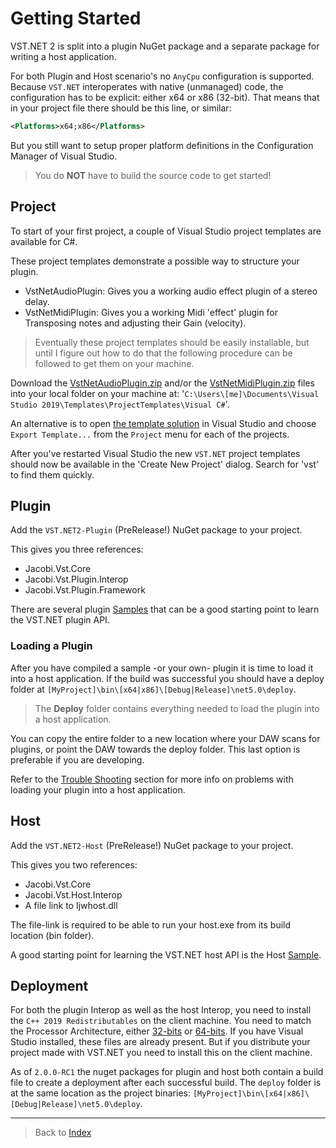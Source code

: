 # Getting Started

VST.NET 2 is split into a plugin NuGet package and a separate package for writing a host application.

For both Plugin and Host scenario's no `AnyCpu` configuration is supported. Because `VST.NET` interoperates with native (unmanaged) code, the configuration has to be explicit: either x64 or x86 (32-bit).
That means that in your project file there should be this line, or similar:

```xml
<Platforms>x64;x86</Platforms>
```

But you still want to setup proper platform definitions in the Configuration Manager of Visual Studio.

> You do **NOT** have to build the source code to get started!

## Project

To start of your first project, a couple of Visual Studio project templates are available for C#.

These project templates demonstrate a possible way to structure your plugin.

- VstNetAudioPlugin: Gives you a working audio effect plugin of a stereo delay.
- VstNetMidiPlugin: Gives you a working Midi 'effect' plugin for Transposing notes and adjusting their Gain (velocity).

> Eventually these project templates should be easily installable, but until I figure out how to do that the following procedure can be followed to get them on your machine.

Download the [VstNetAudioPlugin.zip](./media/VstNetAudioPlugin.zip) and/or the [VstNetMidiPlugin.zip](./media/VstNetMidiPlugin.zip) files into your local folder on your machine at: '`C:\Users\[me]\Documents\Visual Studio 2019\Templates\ProjectTemplates\Visual C#`'.

An alternative is to open [the template solution](https://github.com/obiwanjacobi/vst.net/tree/master/Source/Templates/CSharp) in Visual Studio and choose `Export Template...` from the `Project` menu for each of the projects.

After you've restarted Visual Studio the new `VST.NET` project templates should now be available in the 'Create New Project' dialog. Search for 'vst' to find them quickly.

## Plugin

Add the `VST.NET2-Plugin` (PreRelease!) NuGet package to your project.

This gives you three references:

- Jacobi.Vst.Core
- Jacobi.Vst.Plugin.Interop
- Jacobi.Vst.Plugin.Framework

There are several plugin [Samples](https://github.com/obiwanjacobi/vst.net/tree/master/Source/Samples) that can be a good starting point to learn the VST.NET plugin API.

### Loading a Plugin

After you have compiled a sample -or your own- plugin it is time to load it into a host application.
If the build was successful you should have a deploy folder at `[MyProject]\bin\[x64|x86]\[Debug|Release]\net5.0\deploy`.

> The **Deploy** folder contains everything needed to load the plugin into a host application.

You can copy the entire folder to a new location where your DAW scans for plugins, or point the DAW towards the deploy folder.
This last option is preferable if you are developing.

Refer to the [Trouble Shooting](TroubleShooting.md) section for more info on problems with loading your plugin into a host application.

## Host

Add the `VST.NET2-Host` (PreRelease!) NuGet package to your project.

This gives you two references:

- Jacobi.Vst.Core
- Jacobi.Vst.Host.Interop
- A file link to Ijwhost.dll

The file-link is required to be able to run your host.exe from its build location (bin folder).

A good starting point for learning the VST.NET host API is the Host [Sample](https://github.com/obiwanjacobi/vst.net/tree/master/Source/Samples).

## Deployment

For both the plugin Interop as well as the host Interop,
you need to install the `C++ 2019 Redistributables` on the client machine.
You need to match the Processor Architecture, either [32-bits](https://aka.ms/vs/16/release/VC_redist.x86.exe) or [64-bits](https://aka.ms/vs/16/release/VC_redist.x64.exe).
If you have Visual Studio installed, these files are already present.
But if you distribute your project made with VST.NET you need to install this on the client machine.

As of `2.0.0-RC1` the nuget packages for plugin and host both contain a build file to create a deployment after each successful build.
The `deploy` folder is at the same location as the project binaries: `[MyProject]\bin\[x64|x86]\[Debug|Release]\net5.0\deploy`.

---

> Back to [Index](index.md)
